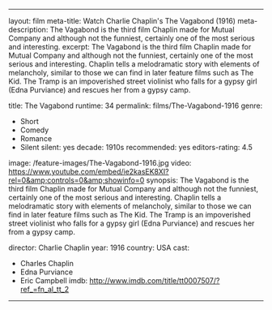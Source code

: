---

layout: film
meta-title: Watch Charlie Chaplin's The Vagabond (1916)
meta-description:  The Vagabond is the third film Chaplin made for Mutual Company and although not the funniest, certainly one of the most serious and interesting. 
excerpt: The Vagabond is the third film Chaplin made for Mutual Company and although not the funniest, certainly one of the most serious and interesting. Chaplin tells a melodramatic story with elements of melancholy, similar to those we can find in later feature films such as The Kid. The Tramp is an impoverished street violinist who falls for a gypsy girl (Edna Purviance) and rescues her from a gypsy camp. 

title: The Vagabond
runtime: 34
permalink: films/The-Vagabond-1916
genre:
- Short
- Comedy
- Romance 
- Silent
silent: yes
decade: 1910s
recommended: yes
editors-rating: 4.5

image: /feature-images/The-Vagabond-1916.jpg
video: https://www.youtube.com/embed/ie2kasEK8XI?rel=0&amp;controls=0&amp;showinfo=0
synopsis: The Vagabond is the third film Chaplin made for Mutual Company and although not the funniest, certainly one of the most serious and interesting. Chaplin tells a melodramatic story with elements of melancholy, similar to those we can find in later feature films such as The Kid. The Tramp is an impoverished street violinist who falls for a gypsy girl (Edna Purviance) and rescues her from a gypsy camp. 

director: Charlie Chaplin
year: 1916
country: USA
cast: 
- Charles Chaplin
- Edna Purviance
- Eric Campbell
imdb: http://www.imdb.com/title/tt0007507/?ref_=fn_al_tt_2

---